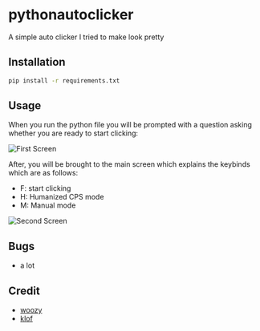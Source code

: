 # pythonautoclicker
A simple auto clicker I tried to make look pretty

## Installation
```bash
pip install -r requirements.txt
```

## Usage

When you run the python file you will be prompted with a question asking whether you are ready to start clicking:

![First Screen](https://user-images.githubusercontent.com/98474922/181376819-f079efd7-0205-45db-af41-27bdc81ce285.jpg)

After, you will be brought to the main screen which explains the keybinds which are as follows:
- F: start clicking
- H: Humanized CPS mode
- M: Manual mode

![Second Screen](https://user-images.githubusercontent.com/98474922/181377422-8e5e2bcc-d1db-473e-a01e-359884fc24e2.jpg)

## Bugs

- a lot

## Credit 
- [woozy](https://github.com/woozy404)
- [klof](https://github.com/kloof)
